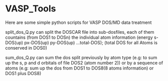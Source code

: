# VASP_Tools
Here are some simple python scripts for VASP DOS/MD data treatment

split_dos_Q.py can split the DOSCAR file into sub-dosfiles, each of them countains (from DOS1 to DOSn) the individual atom information
(energy s-DOS(up) px-DOS(up) py-DOS(up) ...total-DOS); (total DOS for all Atoms is conserved in DOS0)

sum_dos_Q.py can sum the dos split previously by atom type (e.g: to sum up the s, p and d orbitals of file DOS2 (atom number 2))
 or by a sequence of atoms (e.g: sum up the dos from DOS1 to DOS8(8 atoms information) or DOS1 plus DOS8)

